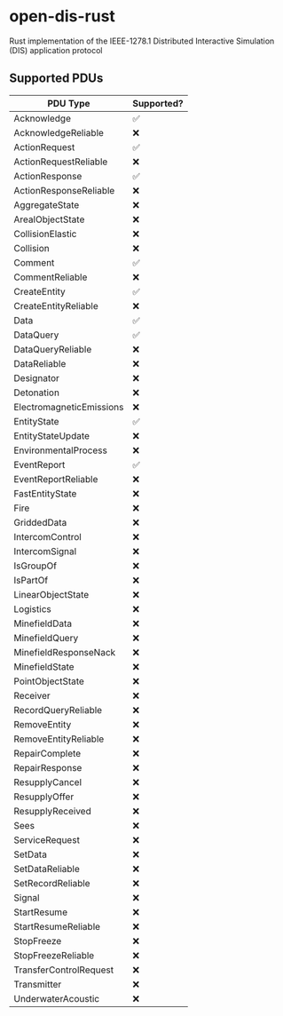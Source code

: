 # open-dis-rust
Rust implementation of the IEEE-1278.1 Distributed Interactive Simulation (DIS) application protocol

## Supported PDUs

| PDU Type | Supported? |
| -------- | ---------- |
| Acknowledge | ✅ |
| AcknowledgeReliable | ❌  |
| ActionRequest | ✅ |
| ActionRequestReliable | ❌ |
| ActionResponse | ✅ |
| ActionResponseReliable | ❌ |
| AggregateState | ❌ |
| ArealObjectState | ❌ |
| CollisionElastic | ❌ |
| Collision | ❌ |
| Comment | ✅ |
| CommentReliable | ❌ |
| CreateEntity | ✅ |
| CreateEntityReliable | ❌ |
| Data | ✅ |
| DataQuery | ✅ |
| DataQueryReliable | ❌ |
| DataReliable | ❌ |
| Designator | ❌ |
| Detonation | ❌ |
| ElectromagneticEmissions | ❌ |
| EntityState | ✅ |
| EntityStateUpdate | ❌ |
| EnvironmentalProcess | ❌ |
| EventReport | ✅ |
| EventReportReliable | ❌ |
| FastEntityState | ❌ |
| Fire | ❌ |
| GriddedData | ❌ |
| IntercomControl | ❌ |
| IntercomSignal | ❌ |
| IsGroupOf | ❌ |
| IsPartOf | ❌ |
| LinearObjectState | ❌ |
| Logistics | ❌ |
| MinefieldData | ❌ |
| MinefieldQuery | ❌ |
| MinefieldResponseNack | ❌ |
| MinefieldState | ❌ |
| PointObjectState | ❌ |
| Receiver | ❌ |
| RecordQueryReliable | ❌ |
| RemoveEntity | ❌ |
| RemoveEntityReliable | ❌ |
| RepairComplete | ❌ |
| RepairResponse | ❌ |
| ResupplyCancel | ❌ |
| ResupplyOffer | ❌ |
| ResupplyReceived | ❌ |
| Sees | ❌ |
| ServiceRequest | ❌ |
| SetData | ❌ |
| SetDataReliable | ❌ |
| SetRecordReliable | ❌ |
| Signal | ❌ |
| StartResume | ❌ |
| StartResumeReliable | ❌ |
| StopFreeze | ❌ |
| StopFreezeReliable | ❌ |
| TransferControlRequest | ❌ |
| Transmitter | ❌ |
| UnderwaterAcoustic | ❌ |
